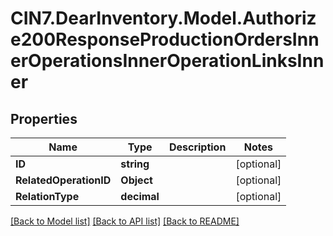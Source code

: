 # CIN7.DearInventory.Model.Authorize200ResponseProductionOrdersInnerOperationsInnerOperationLinksInner

## Properties

| Name                   | Type        | Description | Notes      |
| ---------------------- | ----------- | ----------- | ---------- |
| **ID**                 | **string**  |             | [optional] |
| **RelatedOperationID** | **Object**  |             | [optional] |
| **RelationType**       | **decimal** |             | [optional] |

[[Back to Model list]](../README.md#documentation-for-models) [[Back to API list]](../README.md#documentation-for-api-endpoints) [[Back to README]](../README.md)
